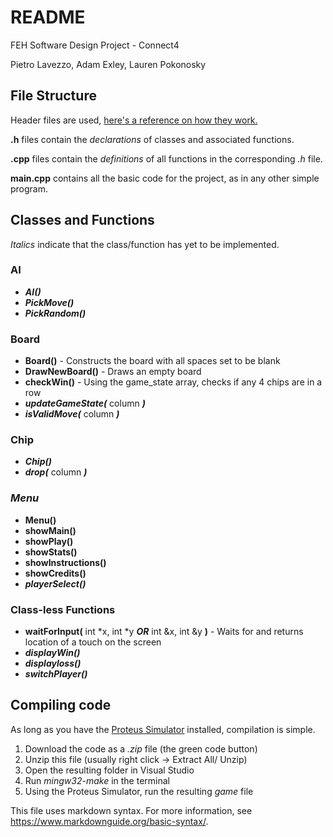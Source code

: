 # README
FEH Software Design Project - Connect4

Pietro Lavezzo, Adam Exley, Lauren Pokonosky

## File Structure

Header files are used, [here's a reference on how they work.](https://www.learncpp.com/cpp-tutorial/header-files/)

**.h** files contain the *declarations* of classes and associated functions.

**.cpp** files contain the *definitions* of all functions in the corresponding *.h* file.

**main.cpp** contains all the basic code for the project, as in any other simple program.

## Classes and Functions
*Italics* indicate that the class/function has yet to be implemented.

### AI
- ***AI()***
- ***PickMove()***
- ***PickRandom()***

### Board
- **Board()** - Constructs the board with all spaces set to be blank
- **DrawNewBoard()** - Draws an empty board
- **checkWin()** - Using the game_state array, checks if any 4 chips are in a row
- ***updateGameState(*** column ***)***
- ***isValidMove(*** column ***)***

### Chip
- ***Chip()***
- ***drop(*** column ***)***

### *Menu* 
- **Menu()**
- **showMain()**
- **showPlay()**
- **showStats()**
- **showInstructions()**
- **showCredits()**
- ***playerSelect()***

### Class-less Functions
- **waitForInput(** int *x, int *y ***OR*** int &x, int &y **)** - Waits for and returns location of a touch on the screen
- ***displayWin()***
- ***displayloss()***
- ***switchPlayer()***

## Compiling code
As long as you have the [Proteus Simulator](https://feh.osu.edu/simulator/) installed, compilation is simple.

1. Download the code as a *.zip* file (the green code button)
2. Unzip this file (usually right click -> Extract All/ Unzip)
3. Open the resulting folder in Visual Studio
4. Run *mingw32-make* in the terminal
5. Using the Proteus Simulator, run the resulting *game* file



This file uses markdown syntax. For more information, see https://www.markdownguide.org/basic-syntax/.
